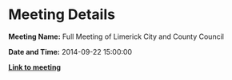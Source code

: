 # Meeting Details

**Meeting Name:** Full Meeting of Limerick City and County Council

**Date and Time:** 2014-09-22 15:00:00

**<a href="https://www.limerick.ie/council/whats-on/full-meeting-limerick-city-and-county-council-7" target="_blank">Link to meeting</a>**
